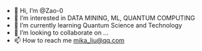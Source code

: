 - 👋 Hi, I’m @Zao-0
- 👀 I’m interested in DATA MINING, ML, QUANTUM COMPUTING
- 🌱 I’m currently learning Quantum Science and Technology
- 💞️ I’m looking to collaborate on ...
- 📫 How to reach me mika_liu@qq.com

<!---
Zao-0/Zao-0 is a ✨ special ✨ repository because its `README.md` (this file) appears on your GitHub profile.
You can click the Preview link to take a look at your changes.
--->
